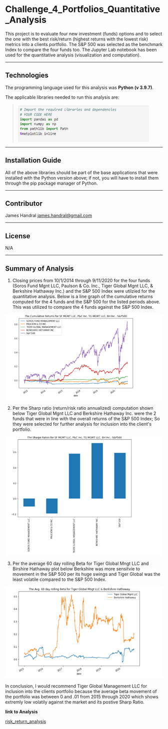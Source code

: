 # Challenge_4_Portfolios_Quantitative_Analysis
This project is to evaluate four new investment (funds) options and to select the one with the best risk/return (highest returns with the lowest risk) metrics into a clients portfolio. The S&P 500 was selected as the benchmark Index to compare the four funds too.
The Jupyter Lab notebook has been used for the quantitative analysis (visualization and computation).


----

## Technologies
The programming language used for this analysis was **Python (v 3.9.7)**.

The applicable libraries needed to run this analysis are:
>![<required_Libraries>](./Images/required_libraries.png)



---
## Installation Guide

All of the above libraries should be part of the base applications that were installed with the Python version above; if not, you will have to install them through the pip package manager of Python.

---
## Contributor

James Handral
james.handral@gmail.com

---
## License

N/A

---

## Summary of Analysis

1) Closing prices from 10/1/2014 through 9/11/2020 for the four funds (Soros Fund Mgnt LLC, Paulson & Co. Inc., Tiger Global Mgnt LLC, & Berkshire Hathaway Inc.) and the S&P 500 Index were utilzied for the quantitative analysis. Below is a line graph of the cumulative returns computed for the 4 funds and the S&P 500 for the listed periods above. This was utilized to compare the 4 funds against the S&P 500 Index.

![<cumulative_return_plot>](./Images/cumulative_return_plot.png)


2) Per the Sharp ratio (return/risk ratio annualized) computation shown below Tiger Global Mgnt LLC and Berkshire Hathaway Inc. were the 2 funds that were in line with the overall returns of the S&P 500 Index; So they were selected for further analysis for inclusion into the client's portfolio.

![<Sharp_ratio_plot>](./Images/Sharp_Ratio_plot.png)


3) Per the average 60 day rolling Beta for Tiger Global Mngt LLC and Birshire Hathaway plot below Berkshire was more sensitvie to movement in the S&P 500 per its huge swings and Tiger Global was the least volatile compared to the S&P 500 Index.

![<beta_plot>](./Images/beta_plot.png)

In conclusion, I would recommend Tiger Global Management LLC for inclusion into the clients portfolio because the average beta movement of the portfolio was between 0 and .01 from 2015 through 2020 which shows extremly low volatily against the market and its postive Sharp Ratio.

**link to Analysis**

[risk_return_analysis](./Starter_Code(3)/Starter_Code/risk_return_analysis.ipynb)
